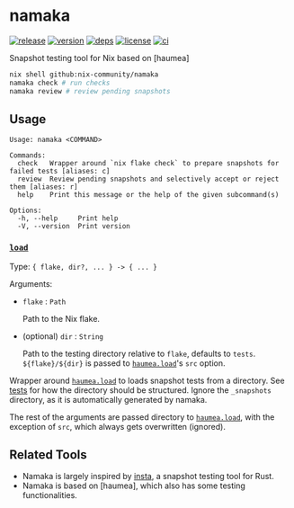 # namaka

[![release](https://img.shields.io/github/v/release/nix-community/namaka?logo=github&style=flat-square)](https://github.com/nix-community/namaka/releases)
[![version](https://img.shields.io/crates/v/namaka?logo=rust&style=flat-square)](https://crates.io/crates/namaka)
[![deps](https://deps.rs/repo/github/nix-community/namaka/status.svg?style=flat-square&compact=true)](https://deps.rs/repo/github/nix-community/namaka)
[![license](https://img.shields.io/badge/license-MPL--2.0-blue?style=flat-square)](https://www.mozilla.org/en-US/MPL/2.0)
[![ci](https://img.shields.io/github/actions/workflow/status/nix-community/namaka/ci.yml?label=ci&logo=github-actions&style=flat-square)](https://github.com/nix-community/namaka/actions/workflows/ci.yml)

Snapshot testing tool for Nix based on [haumea]

```bash
nix shell github:nix-community/namaka
namaka check # run checks
namaka review # review pending snapshots
```

## Usage

```
Usage: namaka <COMMAND>

Commands:
  check   Wrapper around `nix flake check` to prepare snapshots for failed tests [aliases: c]
  review  Review pending snapshots and selectively accept or reject them [aliases: r]
  help    Print this message or the help of the given subcommand(s)

Options:
  -h, --help     Print help
  -V, --version  Print version
```

### [`load`](nix/load.nix)

Type: `{ flake, dir?, ... } -> { ... }`

Arguments:

- `flake` : `Path`

  Path to the Nix flake.

- (optional) `dir` : `String`

  Path to the testing directory relative to `flake`, defaults to `tests`.
  `${flake}/${dir}` is passed to [`haumea.load`]'s `src` option.

Wrapper around [`haumea.load`] to loads snapshot tests from a directory.
See [tests](tests) for how the directory should be structured.
Ignore the `_snapshots` directory, as it is automatically generated by namaka.

The rest of the arguments are passed directory to [`haumea.load`],
with the exception of `src`, which always gets overwritten (ignored).

## Related Tools

- Namaka is largely inspired by [insta](https://github.com/mitsuhiko/insta),
  a snapshot testing tool for Rust.
- Namaka is based on [haumea], which also has some testing functionalities.

[`haumea`]: https://github.com/nix-community/haumea
[`haumea.load`]: https://github.com/nix-community/haumea#load

